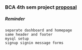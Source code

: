 ### BCA 4th sem project [proposal](https://drive.google.com/file/d/1_vWkMJLnQiAhLhWNgJHo2zL4YZq4Euq1/view?usp=sharing)

##### Reminder
```
separate dashboard and homepage
same header and footer
mysql setup
signup signin message forms
```